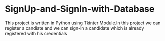 # SignUp-and-SignIn-with-Database
This project is written in Python using Tkinter Module.In this project we can register a candiate and we can sign-in a candidate which is already registered with his credentials
